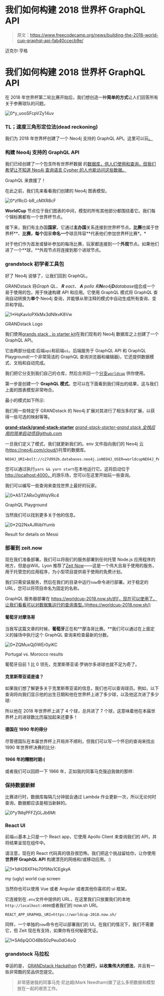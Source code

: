 # 我们如何构建 2018 世界杯 GraphQL API

> 原文：<https://www.freecodecamp.org/news/building-the-2018-world-cup-graphql-api-fab40ccecb9e/>

迈克尔·亨格

# 我们如何构建 2018 世界杯 GraphQL API

在 2018 年世界杯第二轮比赛开始后，我们想创造一种**简单的方式**让人们回答所有关于参赛球队的问题。

![0*y_uooSFcpVZy14uv](img/57363eec1d879c62ec08065effc14e15.png)

### TL；速度三角形定位法(dead reckoning)

我们为 2018 年世界杯创建了一个 Neo4j 支持的 GraphQL API。这里可以玩[。](https://worldcup-2018.now.sh/)

### 构建 Neo4j 支持的 GraphQL API

我们已经创建了一个包含所有世界杯数据 的[数据库，供人们使用和查询，但我们希望让不知道 Neo4j 查询语言 Cypher 的人也能访问这些数据。](https://medium.com/neo4j/world-cup-2018-graph-19fbac0a75db)

GraphQL 来救援了！

在此之前，我们先来看看我们创建的 Neo4j 图表模型。

![0*zfRcG-bR_cMXR8cF](img/4f45e12cac35c9f54dbc49ba2f76fe01.png)

**WorldCup** 节点位于我们图表的中间，模型的所有其他部分都围绕着它。我们每个锦标赛都有一个世界杯节点。

接下来，我们有主办国**国家**，它通过**主办国**关系连接到世界杯节点。**比赛**也属于世界杯**、**比赛，每个**国家**命名一个**球员阵容**代表他们参加世界杯比赛*。*

对于他们作为首发或替补参加的每场比赛，玩家都连接到一个**外观**节点。如果他们进了一个**球，**外观节点将连接到那个进球节点。

### grandstock 初学者工具包

好了 Neo4j 说够了，让我们回到 GraphQL。

GRANDstack 将*Graph QL、 **R** eact、 **A** pollo 和**N**eo4j**D**database*组合成一个易于使用的包，用于快速构建 API 和应用。它使用 GraphQL 模式将 GraphQL 查询自动转换为**单个** Neo4j 查询，并能够从带注释的模式中自动生成所有查询、变异和字段。

![1*HqKavloPXkMx3dNIkvK8Vw](img/aff39f1a65e675b6a02fd6a8da298537.png)

GRANDstack Logo

我们使用[grands stack . io starter kit](https://github.com/grand-stack/grand-stack-starter/tree/master/api)在我们现有的 Neo4j 数据库之上创建了一个 GraphQL API。

它由两部分组成:后端`api`和前端`ui`。后端服务于 GraphQL API 和 GraphQL Playground(一个非常简洁的 GraphQL 查询浏览器和编辑器)，它还提供数据模式、文档和自动完成。

我们把它分支到我们自己的仓库，然后合并回一个[分支`worldcup`](https://github.com/grand-stack/grand-stack-starter/tree/worldcup) 供你使用。

第一步是创建一个 **GraphQL 模式**。您可以在下面看到我们得出的结果，这与我们上面的图表模型非常吻合。

最小的模式如下所示:

我们用一些特定于 GRANDstack 的 Neo4j 扩展对其进行了相当多的扩展，以获得一些可选的映射等等。

[**grand-stack/grand-stack-starter**](https://github.com/grand-stack/grand-stack-starter/blob/worldcup/api/src/graphql-schema.js)
[*grand-stack-starter-grand stack 全栈应用的简单启动项目*github.com](https://github.com/grand-stack/grand-stack-starter/blob/worldcup/api/src/graphql-schema.js)

一旦我们定义了模式，我们就更新我们的。env 文件指向我们的 Neo4j 云(https://neo4j.com/cloud/)托管的数据库。

```
NEO4J_URI=bolt://c27d992b.databases.neo4j.ioNEO4J_USER=worldcupNEO4J_PASSWORD=worldcup
```

您可以通过执行`yarn && yarn start`在本地运行它。这将启动位于 [http://localhost:4000，](http://localhost:4000,)的游乐场，您可以在这里开始玩一些查询。

我们可以编写一些查询来查找世界上最好的玩家。

![0*A5TZARxOgWIqVRc4](img/eaf88fbd521761f9d4c6c50e7d21b0c2.png)

GraphQL Playground

当然我们可以找到更多关于他的信息。

![0*2Q2NxAJRiibIYumb](img/cdba603e711be93812747f783bb23051.png)

Result for details on Messi

### 部署到 zeit.now

现在我们准备部署。我们可以将我们的服务部署到任何托管 Node.js 应用程序的地方，但是@Will。Lyon 推荐了[Zeit Now](https://zeit.co/now)——这是一个伟大且易于使用的服务，用于托管您的应用程序，为小型项目提供易于使用的免费计划。

我们只需安装服务，然后在我们的目录中运行`now`命令进行部署。对于稳定的 URL，您可以将项目命名为固定的名称。

GraphQL 服务器部署在 https://worldcup-2018.now.sh/的[，现在可以使用了。让我们看看可以对数据集运行的查询类型。](https://worldcup-2018.now.sh/)

#### 葡萄牙对摩洛哥

当我写这篇文章的时候，**葡萄牙**正在和**摩洛哥比赛。**我们可以通过在上面定义的操场中执行这个 GraphQL 查询来检查最新的分数。

![0*ZQMuxQj0WEr0yiKC](img/2fba8255a62477b4f3df3d9a4694d6ad.png)

Portugal vs. Morocco results

葡萄牙目前 1 比 0 领先，克里斯蒂亚诺·罗纳尔多进球也就不足为奇了。

#### 克里斯蒂亚诺是谁？

如果我们想了解更多关于克里斯蒂亚诺的信息，我们也可以查询球员。例如，以下查询将向我们显示他的出生日期和他在世界杯上进了多少球，以及他这次进了多少球:

所以他在 2018 年世界杯上进了 4 个球，总共进了 7 个球，这意味着他在本届世界杯上的进球数比历届加起来还要多！

#### 德国在 1990 年的得分

尽管德国队在本届世界杯上开局并不顺利，但我们可以写一个怀旧的查询来找出 1990 年世界杯决赛的比分:

#### 1966 年的糟糕时期:(

或者我们可以回顾一下 1966 年，正如我的同事马克强迫我做的那样:

### 保持数据新鲜

比赛进行时，数据库每隔几分钟就会通过 Lambda 作业更新一次，所以无论何时查询，数据都应该是相当新鲜的。

![0*y1MqPFFZjGLJb6Mt](img/be52ca144ad1d18fef5d451cfefbcb45.png)

### React UI

前端`ui`基本上只是一个 React app，它使用 Apollo Client 来查询我们的 API，并将结果呈现在组件中。

请注意，现在的 React 代码真的很丑很恐怖。我们把这个挑战留给你，让你使用**世界杯 GraphQL API** 构建漂亮的网络和/或移动应用。:)

![1*1dH26XFHo70f9Ns1CEgkyA](img/6323c5c9b671d4e814147cd8afe76852.png)

my (ugly) world cup screen

当然你也可以使用 Vue 或者 Angular 或者其他你喜欢的 ui 框架。

它连接到在`.env`文件中提供的 URL，在这里我们只放置我们的本地`http://localhost:4000`或者我们的 now.sh URI。

```
REACT_APP_GRAPHQL_URI=https://worldcup-2018.now.sh/
```

同样，一个单独的`now`命令也可以部署我们的 UI。在我们的情况下，我们不需要它，但 Zeit 现在有支持，如果你有任何秘密凭证。

![1*SA6pQOO4Bb50zPeu0dO4oQ](img/6b51064655445096ee911ff6aca2423e.png)

### grandstock 马拉松

幸运的是， [GRANDstack Hackathon](https://blog.grandstack.io/announcing-the-grandstack-online-hackathon-for-graphql-europe-2018-7d256ebf68e1) 仍在**进行，以收集伟大的想法**，并且有一些非常酷的奖品供您提交。

> 非常感谢我的同事马克·尼达姆(Mark Needham)做了这么多把数据和模型放在一起的艰苦工作。